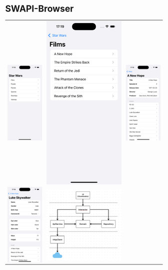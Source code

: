 # SWAPI-Browser

|                           |                           |                           |
|:-------------------------:|:-------------------------:|:-------------------------:|
|![](Images/Screenshot1.png)|![](Images/Screenshot2.png)|![](Images/Screenshot3.png)|
|![](Images/Screenshot4.png)|![](Images/Diagram.png)    |

